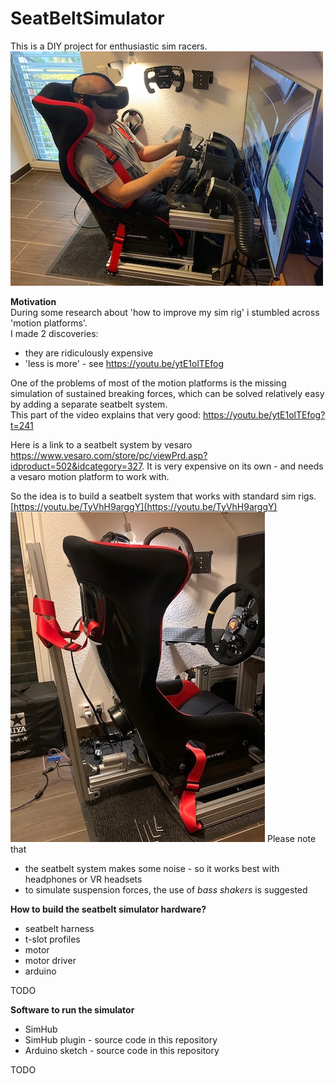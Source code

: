 # SeatBeltSimulator

This is a DIY project for enthusiastic sim racers.  
![racing simulator](https://raw.githubusercontent.com/schnullerich81/SeatBeltSimulator/main/doc/simulator.jpg)

**Motivation**  
During some research about 'how to improve my sim rig' i stumbled across 'motion platforms'.  
I made 2 discoveries:

 - they are ridiculously expensive
 - 'less is more' - see https://youtu.be/ytE1olTEfog

One of the problems of most of the motion platforms is the missing simulation of sustained breaking forces, which can be solved relatively easy by adding a separate seatbelt system.   
This part of the video explains that very good: https://youtu.be/ytE1olTEfog?t=241  
  
Here is a link to a seatbelt system by vesaro https://www.vesaro.com/store/pc/viewPrd.asp?idproduct=502&idcategory=327. It is very expensive on its own - and needs a vesaro motion platform to work with.  
  
So the idea is to build a seatbelt system that works with standard sim rigs.  
[https://youtu.be/TyVhH9arggY](https://youtu.be/TyVhH9arggY)  
![DIY seatbelt simulator](https://raw.githubusercontent.com/schnullerich81/SeatBeltSimulator/main/doc/seatbelt.jpg)
Please note that 
 - the seatbelt system makes some noise - so it works best with headphones or VR headsets
 - to simulate suspension forces, the use of *bass shakers* is suggested

**How to build the seatbelt simulator hardware?**
 - seatbelt harness
 - t-slot profiles
 - motor
 - motor driver
 - arduino

TODO

**Software to run the simulator**
 - SimHub
 - SimHub plugin - source code in this repository
 - Arduino sketch - source code in this repository

TODO

